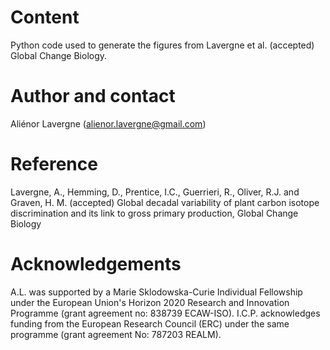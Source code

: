 # Content

Python code used to generate the figures from Lavergne et al. (accepted) Global Change Biology. 


# Author and contact

Aliénor Lavergne (alienor.lavergne@gmail.com)


# Reference

Lavergne, A., Hemming, D., Prentice, I.C., Guerrieri, R., Oliver, R.J. and Graven, H. M. (accepted) Global decadal variability of plant carbon isotope discrimination and its link to gross primary production, Global Change Biology


# Acknowledgements

A.L. was supported by a Marie Sklodowska-Curie Individual Fellowship under the European Union's Horizon 2020 Research and Innovation Programme (grant agreement no: 838739 ECAW-ISO). I.C.P. acknowledges funding from the European Research Council (ERC) under the same programme (grant agreement No: 787203 REALM). 
